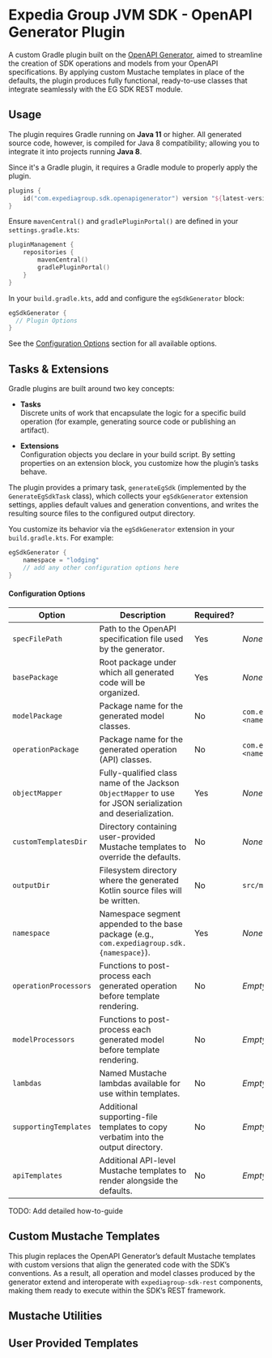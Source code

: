 # Expedia Group JVM SDK - OpenAPI Generator Plugin
A custom Gradle plugin built on the [OpenAPI Generator](https://github.com/OpenAPITools/openapi-generator), aimed to streamline the creation of SDK operations and models from your OpenAPI specifications. By applying custom Mustache templates in place of the defaults, the plugin produces fully functional, ready-to-use classes that integrate seamlessly with the EG SDK REST module.

## Usage
The plugin requires Gradle running on **Java 11** or higher. All generated source code, however, is compiled for Java 8 compatibility; allowing you to integrate it into projects running **Java 8**.

Since it's a Gradle plugin, it requires a Gradle module to properly apply the plugin.

```kts
plugins {
    id("com.expediagroup.sdk.openapigenerator") version "${latest-version}"
}
```

Ensure `mavenCentral()` and `gradlePluginPortal()` are defined in your `settings.gradle.kts`:

```kts
pluginManagement {
    repositories {
        mavenCentral()
        gradlePluginPortal()
    }
}
```

In your `build.gradle.kts`, add and configure the `egSdkGenerator` block:

```kts
egSdkGenerator {
  // Plugin Options
}
```

See the [Configuration Options](#configuration-options) section for all available options.

## Tasks & Extensions
Gradle plugins are built around two key concepts:

- **Tasks**  
  Discrete units of work that encapsulate the logic for a specific build operation (for example, generating source code or publishing an artifact).

- **Extensions**  
  Configuration objects you declare in your build script. By setting properties on an extension block, you customize how the plugin’s tasks behave.

The plugin provides a primary task, `generateEgSdk` (implemented by the `GenerateEgSdkTask` class), which collects your `egSdkGenerator` extension settings, applies default values and generation conventions, and writes the resulting source files to the configured output directory.

You customize its behavior via the `egSdkGenerator` extension in your `build.gradle.kts`. For example:

```kotlin
egSdkGenerator {
    namespace = "lodging"
    // add any other configuration options here
}
```

#### Configuration Options

| Option                 | Description                                                                                                    | Required? | Default                                                          |
|------------------------|----------------------------------------------------------------------------------------------------------------|-----------|------------------------------------------------------------------|
| `specFilePath`         | Path to the OpenAPI specification file used by the generator.                                                  | Yes       | _None_                                                           |
| `basePackage`          | Root package under which all generated code will be organized.                                                | Yes       | _None_                                                           |
| `modelPackage`         | Package name for the generated model classes.                                                                 | No        | `com.expediagroup.sdk.<namespace>.model`                         |
| `operationPackage`     | Package name for the generated operation (API) classes.                                                       | No        | `com.expediagroup.sdk.<namespace>.operation`                     |
| `objectMapper`         | Fully-qualified class name of the Jackson `ObjectMapper` to use for JSON serialization and deserialization.   | Yes       | _None_                                                           |
| `customTemplatesDir`   | Directory containing user-provided Mustache templates to override the defaults.                                | No        | _None_                                                           |
| `outputDir`            | Filesystem directory where the generated Kotlin source files will be written.                                  | No        | `src/main/kotlin`                                                |
| `namespace`            | Namespace segment appended to the base package (e.g., `com.expediagroup.sdk.{namespace}`).                     | Yes       | _None_                                                           |
| `operationProcessors`  | Functions to post-process each generated operation before template rendering.                                  | No        | _Empty list_                                                     |
| `modelProcessors`      | Functions to post-process each generated model before template rendering.                                      | No        | _Empty list_                                                     |
| `lambdas`              | Named Mustache lambdas available for use within templates.                                                     | No        | _Empty list_                                                     |
| `supportingTemplates`  | Additional supporting-file templates to copy verbatim into the output directory.                               | No        | _Empty list_                                                     |
| `apiTemplates`         | Additional API-level Mustache templates to render alongside the defaults.                                      | No        | _Empty list_                                                     |

TODO: Add detailed how-to-guide

## Custom Mustache Templates
This plugin replaces the OpenAPI Generator’s default Mustache templates with custom versions that align the generated code with the SDK’s conventions. As a result, all operation and model classes produced by the generator extend and interoperate with `expediagroup-sdk-rest` components, making them ready to execute within the SDK’s REST framework.


## Mustache Utilities

## User Provided Templates
